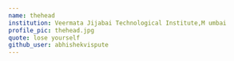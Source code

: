 ```yaml
---
name: thehead
institution: Veermata Jijabai Technological Institute,M umbai
profile_pic: thehead.jpg 
quote: lose yourself
github_user: abhishekvispute
---
```

